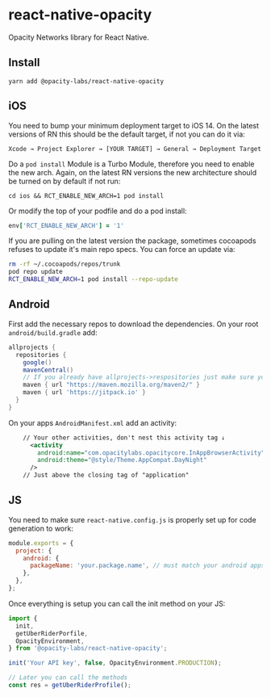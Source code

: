 # react-native-opacity

Opacity Networks library for React Native.

## Install

```
yarn add @opacity-labs/react-native-opacity
```

## iOS

You need to bump your minimum deployment target to iOS 14. On the latest versions of RN this should be the default target, if not you can do it via:

```
Xcode → Project Explorer → [YOUR TARGET] → General → Deployment Target
```

Do a `pod install` Module is a Turbo Module, therefore you need to enable the new arch. Again, on the latest RN versions the new architecture should be turned on by default if not run:

```
cd ios && RCT_ENABLE_NEW_ARCH=1 pod install
```

Or modify the top of your podfile and do a pod install:

```ruby
env['RCT_ENABLE_NEW_ARCH'] = '1'
```

If you are pulling on the latest version the package, sometimes cocoapods refuses to update it's main repo specs. You can force an update via:

```sh
rm -rf ~/.cocoapods/repos/trunk
pod repo update
RCT_ENABLE_NEW_ARCH=1 pod install --repo-update
```

## Android

First add the necessary repos to download the dependencies. On your root `android/build.gradle` add:

```groovy
allprojects {
  repositories {
    google()
    mavenCentral()
    // If you already have allprojects->respositories just make sure you have these two added
    maven { url "https://maven.mozilla.org/maven2/" }
    maven { url 'https://jitpack.io' }
  }
}
```

On your apps `AndroidManifest.xml` add an activity:

```xml
    // Your other activities, don't nest this activity tag ↓
      <activity
        android:name="com.opacitylabs.opacitycore.InAppBrowserActivity"
        android:theme="@style/Theme.AppCompat.DayNight"
      />
    // Just above the closing tag of "application"
```

## JS

You need to make sure `react-native.config.js` is properly set up for code generation to work:

```js
module.exports = {
  project: {
    android: {
      packageName: 'your.package.name', // must match your android apps package name, take a look into your apps build.gradle
    },
  },
};
```

Once everything is setup you can call the init method on your JS:

```ts
import {
  init,
  getUberRiderPorfile,
  OpacityEnvironment,
} from '@opacity-labs/react-native-opacity';

init('Your API key', false, OpacityEnvironment.PRODUCTION);

// Later you can call the methods
const res = getUberRiderProfile();
```
